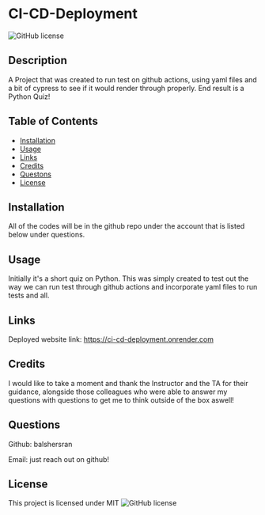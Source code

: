 # CI-CD-Deployment

![GitHub license](https://img.shields.io/badge/license-MIT-green.svg)

## Description

A Project that was created to run test on github actions, using yaml files and a bit of cypress to see if it would render through properly. End result is a Python Quiz!

## Table of Contents

- [Installation](#installation)
- [Usage](#usage)
- [Links](#links)
- [Credits](#credits)
- [Questons](#questions)
- [License](#license)

## Installation

All of the codes will be in the github repo under the account that is listed below under questions.

## Usage

Initially it's a short quiz on Python. This was simply created to test out the way we can run test through github actions and incorporate yaml files to run tests and all.

## Links

Deployed website link: https://ci-cd-deployment.onrender.com

## Credits

I would like to take a moment and thank the Instructor and the TA for their guidance, alongside those colleagues who were able to answer my questions with questions to get me to think outside of the box aswell!

## Questions

Github: balshersran

Email: just reach out on github!

## License

This project is licensed under MIT
![GitHub license](https://img.shields.io/badge/license-MIT-green.svg)
